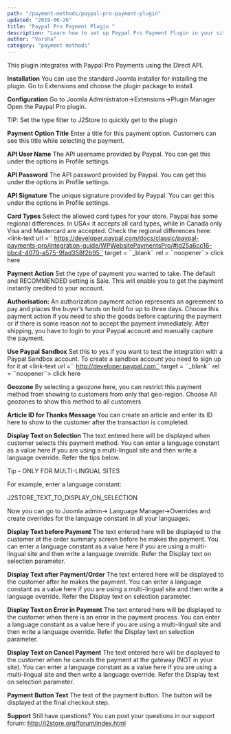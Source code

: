 ```yaml
---
path: "/payment-methods/paypal-pro-payment-plugin"
updated: "2019-06-26"
title: "Paypal Pro Payment Plugin "
description: "Learn how to set up Paypal Pro Payment Plugin in your site."
author: "Varsha"
category: "payment methods"
---
```


This plugin integrates with Paypal Pro Payments using the Direct API.

**Installation**
You can use the standard Joomla installer for installing the plugin. Go to Extensions and choose the plugin package to install.

**Configuration**
Go to Joomla Administraton->Extensions->Plugin Manager Open the Paypal Pro plugin.

TIP: Set the type filter to J2Store to quickly get to the plugin

**Payment Option Title**
Enter a title for this payment option. Customers can see this title while selecting the payment.

**API User Name**
The API username provided by Paypal. You can get this under the options in Profile settings.

**API Password**
The API password provided by Paypal. You can get this under the options in Profile settings.

**API Signature**
The unique signature provided by Paypal. You can get this under the options in Profile settings.

**Card Types**
Select the allowed card types for your store. Paypal has some regional differences. In USA< it accepts all card types, while in Canada only Visa and Mastercard are accepted. Check the regional differences here: <link-text url =¨ https://developer.paypal.com/docs/classic/paypal-payments-pro/integration-guide/WPWebsitePaymentsPro/#id25a6cc16-bbc4-4070-a575-9fad358f2b95¨ target = ¨_blank¨ rel = ¨noopener¨> click here </link-text>

**Payment Action**
Set the type of payment you wanted to take. The default and RECOMMENDED setting is Sale. This will enable you to get the payment instantly credited to your account.

**Authorisation:** 
An authorization payment action represents an agreement to pay and places the buyer’s funds on hold for up to three days. Choose this payment action if you need to ship the goods before capturing the payment or if there is some reason not to accept the payment immediately. After shipping, you have to login to your Paypal account and manually capture the payment.

**Use Paypal Sandbox**
Set this to yes if you want to test the integration with a Paypal Sandbox account. To create a sandbox account you need to sign up for it at <link-text url =¨ http://developer.paypal.com¨ target = ¨_blank¨ rel = ¨noopener¨> click here </link-text>

**Geozone**
By selecting a geozone here, you can restrict this payment method from showing to customers from only that geo-region. Choose All geozones to show this method to all customers

**Article ID for Thanks Message**
You can create an article and enter its ID here to show to the customer after the transaction is completed.

**Display Text on Selection**
The text entered here will be displayed when customer selects this payment method.
You can enter a language constant as a value here if you are using a multi-lingual site and then write a language override. Refer the tips below.

Tip - ONLY FOR MULTI-LINGUAL SITES

For example, enter a language constant:

J2STORE_TEXT_TO_DISPLAY_ON_SELECTION

Now you can go to Joomla admin-> Language Manager->Overrides and create overrides for the language constant in all your languages.

**Display Text before Payment**
The text entered here will be displayed to the customer at the order summary screen before he makes the payment.
You can enter a language constant as a value here if you are using a multi-lingual site and then write a language override. Refer the Display text on selection parameter.

**Display Text after Payment/Order**
The text entered here will be displayed to the customer after he makes the payment.
You can enter a language constant as a value here if you are using a multi-lingual site and then write a language override. Refer the Display text on selection parameter.

**Display Text on Error in Payment**
The text entered here will be displayed to the customer when there is an error in the payment process.
You can enter a language constant as a value here if you are using a multi-lingual site and then write a language override. Refer the Display text on selection parameter.

**Display Text on Cancel Payment**
The text entered here will be displayed to the customer when he cancels the payment at the gateway (NOT in your site).
You can enter a language constant as a value here if you are using a multi-lingual site and then write a language override. Refer the Display text on selection parameter.

**Payment Button Text**
The text of the payment button. The button will be displayed at the final checkout step.

**Support**
Still have questions? You can post your questions in our support forum: http://j2store.org/forum/index.html

